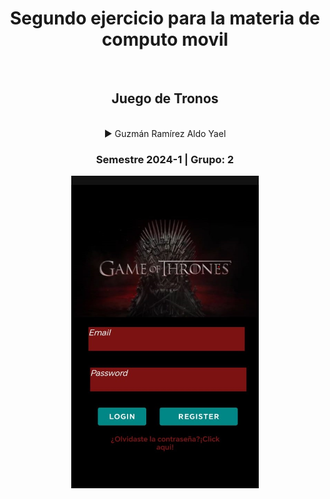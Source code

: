 <div align="center">
<h1>Segundo ejercicio para la materia de computo movil </h1><br>
<h2> Juego de Tronos </h2> <br>
▶️ Guzmán Ramírez Aldo Yael	   	    <br>
<h3> Semestre 2024-1 | Grupo: 2</h3>
</div>
<div align="Center">
    <img src="Juego.jpeg" alt="Descarga 1" width="300" height="500"></img>
<div align="justify">
